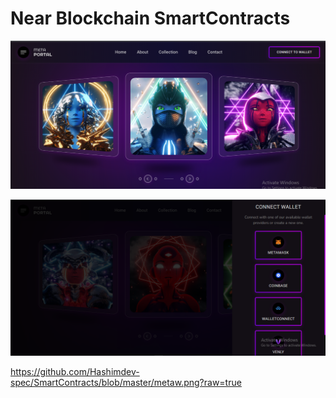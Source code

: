 # Near Blockchain SmartContracts

<p align="center">
  <img alt="Hashimcodes" src="https://github.com/Hashimdev-spec/SmartContracts/blob/master/meta.png?raw=true" width="800" />
</p>




<p align="center">
  <img alt="Hashimcodes" src="https://github.com/Hashimdev-spec/SmartContracts/blob/master/metaw.png?raw=true" width="800" />
</p>

https://github.com/Hashimdev-spec/SmartContracts/blob/master/metaw.png?raw=true
